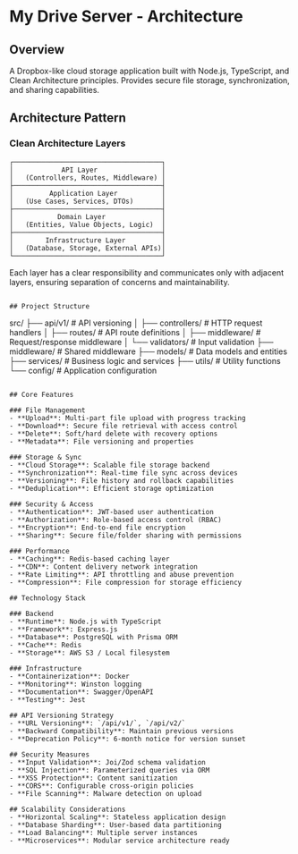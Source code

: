# My Drive Server - Architecture

## Overview
A Dropbox-like cloud storage application built with Node.js, TypeScript, and Clean Architecture principles. Provides secure file storage, synchronization, and sharing capabilities.

## Architecture Pattern

### Clean Architecture Layers

```
┌─────────────────────────────────────┐
│            API Layer                │
│   (Controllers, Routes, Middleware) │
├─────────────────────────────────────┤
│         Application Layer           │
│   (Use Cases, Services, DTOs)       │
├─────────────────────────────────────┤
│           Domain Layer              │
│   (Entities, Value Objects, Logic)  │
├─────────────────────────────────────┤
│        Infrastructure Layer         │
│   (Database, Storage, External APIs)│
└─────────────────────────────────────┘
```

Each layer has a clear responsibility and communicates only with adjacent layers, ensuring separation of concerns and maintainability.
```

## Project Structure
```
src/
├── api/v1/                 # API versioning
│   ├── controllers/        # HTTP request handlers
│   ├── routes/            # API route definitions
│   ├── middleware/        # Request/response middleware
│   └── validators/        # Input validation
├── middleware/           # Shared middleware
├── models/               # Data models and entities
├── services/             # Business logic and services
├── utils/                # Utility functions
└── config/              # Application configuration
```

## Core Features

### File Management
- **Upload**: Multi-part file upload with progress tracking
- **Download**: Secure file retrieval with access control
- **Delete**: Soft/hard delete with recovery options
- **Metadata**: File versioning and properties

### Storage & Sync
- **Cloud Storage**: Scalable file storage backend
- **Synchronization**: Real-time file sync across devices
- **Versioning**: File history and rollback capabilities
- **Deduplication**: Efficient storage optimization

### Security & Access
- **Authentication**: JWT-based user authentication
- **Authorization**: Role-based access control (RBAC)
- **Encryption**: End-to-end file encryption
- **Sharing**: Secure file/folder sharing with permissions

### Performance
- **Caching**: Redis-based caching layer
- **CDN**: Content delivery network integration
- **Rate Limiting**: API throttling and abuse prevention
- **Compression**: File compression for storage efficiency

## Technology Stack

### Backend
- **Runtime**: Node.js with TypeScript
- **Framework**: Express.js
- **Database**: PostgreSQL with Prisma ORM
- **Cache**: Redis
- **Storage**: AWS S3 / Local filesystem

### Infrastructure
- **Containerization**: Docker
- **Monitoring**: Winston logging
- **Documentation**: Swagger/OpenAPI
- **Testing**: Jest

## API Versioning Strategy
- **URL Versioning**: `/api/v1/`, `/api/v2/`
- **Backward Compatibility**: Maintain previous versions
- **Deprecation Policy**: 6-month notice for version sunset

## Security Measures
- **Input Validation**: Joi/Zod schema validation
- **SQL Injection**: Parameterized queries via ORM
- **XSS Protection**: Content sanitization
- **CORS**: Configurable cross-origin policies
- **File Scanning**: Malware detection on upload

## Scalability Considerations
- **Horizontal Scaling**: Stateless application design
- **Database Sharding**: User-based data partitioning
- **Load Balancing**: Multiple server instances
- **Microservices**: Modular service architecture ready